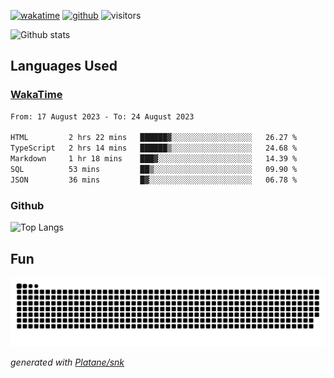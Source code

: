 [![wakatime](https://wakatime.com/badge/user/82c377cd-a54c-404c-b7df-177b313ca539.svg)](https://wakatime.com/@82c377cd-a54c-404c-b7df-177b313ca539)
[![github](https://img.shields.io/github/followers/xinthose?logo=github&style=plastic)](https://github.com/alanhamlett?tab=followers)
![visitors](https://visitor-badge.glitch.me/badge?page_id=xinthose&left_color=green&right_color=red)

![Github stats](https://github-readme-stats.vercel.app/api?username=xinthose&show_icons=true&theme=radical&count_private=true)

## Languages Used

### [WakaTime](https://wakatime.com/)
<!--START_SECTION:waka-->

```txt
From: 17 August 2023 - To: 24 August 2023

HTML         2 hrs 22 mins   ██████▓░░░░░░░░░░░░░░░░░░   26.27 %
TypeScript   2 hrs 14 mins   ██████▒░░░░░░░░░░░░░░░░░░   24.68 %
Markdown     1 hr 18 mins    ███▓░░░░░░░░░░░░░░░░░░░░░   14.39 %
SQL          53 mins         ██▒░░░░░░░░░░░░░░░░░░░░░░   09.90 %
JSON         36 mins         █▓░░░░░░░░░░░░░░░░░░░░░░░   06.78 %
```

<!--END_SECTION:waka-->

### Github

![Top Langs](https://github-readme-stats.vercel.app/api/top-langs/?username=xinthose)

## Fun
![github contribution grid snake animation](https://raw.githubusercontent.com/xinthose/xinthose/output/github-contribution-grid-snake.svg)

_generated with [Platane/snk](https://github.com/Platane/snk)_
